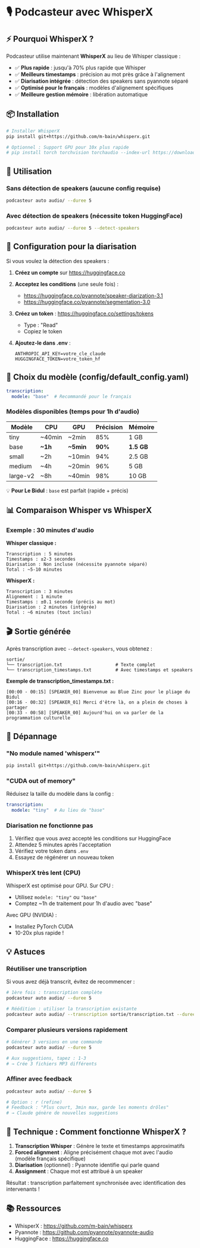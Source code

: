 # 🎙️ Podcasteur avec WhisperX

## ⚡ Pourquoi WhisperX ?

Podcasteur utilise maintenant **WhisperX** au lieu de Whisper classique :

- ✅ **Plus rapide** : jusqu'à 70% plus rapide que Whisper
- ✅ **Meilleurs timestamps** : précision au mot près grâce à l'alignement
- ✅ **Diarisation intégrée** : détection des speakers sans pyannote séparé
- ✅ **Optimisé pour le français** : modèles d'alignement spécifiques
- ✅ **Meilleure gestion mémoire** : libération automatique

## 📦 Installation

```bash
# Installer WhisperX
pip install git+https://github.com/m-bain/whisperx.git

# Optionnel : Support GPU pour 10x plus rapide
# pip install torch torchvision torchaudio --index-url https://download.pytorch.org/whl/cu118
```

## 🚀 Utilisation

### Sans détection de speakers (aucune config requise)

```bash
podcasteur auto audio/ --duree 5
```

### Avec détection de speakers (nécessite token HuggingFace)

```bash
podcasteur auto audio/ --duree 5 --detect-speakers
```

## 🔑 Configuration pour la diarisation

Si vous voulez la détection des speakers :

1. **Créez un compte** sur https://huggingface.co

2. **Acceptez les conditions** (une seule fois) :
   - https://huggingface.co/pyannote/speaker-diarization-3.1
   - https://huggingface.co/pyannote/segmentation-3.0

3. **Créez un token** : https://huggingface.co/settings/tokens
   - Type : "Read"
   - Copiez le token

4. **Ajoutez-le dans .env** :
   ```
   ANTHROPIC_API_KEY=votre_cle_claude
   HUGGINGFACE_TOKEN=votre_token_hf
   ```

## 🎯 Choix du modèle (config/default_config.yaml)

```yaml
transcription:
  modele: "base"  # Recommandé pour le français
```

### Modèles disponibles (temps pour 1h d'audio)

| Modèle | CPU | GPU | Précision | Mémoire |
|--------|-----|-----|-----------|---------|
| tiny | ~40min | ~2min | 85% | 1 GB |
| base | **~1h** | **~5min** | **90%** | **1.5 GB** |
| small | ~2h | ~10min | 94% | 2.5 GB |
| medium | ~4h | ~20min | 96% | 5 GB |
| large-v2 | ~8h | ~40min | 98% | 10 GB |

💡 **Pour Le Bidul** : `base` est parfait (rapide + précis)

## 📊 Comparaison Whisper vs WhisperX

### Exemple : 30 minutes d'audio

**Whisper classique :**
```
Transcription : 5 minutes
Timestamps : ±2-3 secondes
Diarisation : Non incluse (nécessite pyannote séparé)
Total : ~5-10 minutes
```

**WhisperX :**
```
Transcription : 3 minutes
Alignement : 1 minute
Timestamps : ±0.1 seconde (précis au mot)
Diarisation : 2 minutes (intégrée)
Total : ~6 minutes (tout inclus)
```

## 🎬 Sortie générée

Après transcription avec `--detect-speakers`, vous obtenez :

```
sortie/
└── transcription.txt                    # Texte complet
└── transcription_timestamps.txt         # Avec timestamps et speakers
```

**Exemple de transcription_timestamps.txt :**
```
[00:00 - 00:15] [SPEAKER_00] Bienvenue au Blue Zinc pour le pliage du Bidul
[00:16 - 00:32] [SPEAKER_01] Merci d'être là, on a plein de choses à partager
[00:33 - 00:58] [SPEAKER_00] Aujourd'hui on va parler de la programmation culturelle
```

## 🐛 Dépannage

### "No module named 'whisperx'"

```bash
pip install git+https://github.com/m-bain/whisperx.git
```

### "CUDA out of memory"

Réduisez la taille du modèle dans la config :
```yaml
transcription:
  modele: "tiny"  # Au lieu de "base"
```

### Diarisation ne fonctionne pas

1. Vérifiez que vous avez accepté les conditions sur HuggingFace
2. Attendez 5 minutes après l'acceptation
3. Vérifiez votre token dans `.env`
4. Essayez de régénérer un nouveau token

### WhisperX très lent (CPU)

WhisperX est optimisé pour GPU. Sur CPU :
- Utilisez `modele: "tiny"` ou `"base"`
- Comptez ~1h de traitement pour 1h d'audio avec "base"

Avec GPU (NVIDIA) :
- Installez PyTorch CUDA
- 10-20x plus rapide !

## 💡 Astuces

### Réutiliser une transcription

Si vous avez déjà transcrit, évitez de recommencer :

```bash
# 1ère fois : transcription complète
podcasteur auto audio/ --duree 5

# Réédition : utiliser la transcription existante
podcasteur auto audio/ --transcription sortie/transcription.txt --duree 3
```

### Comparer plusieurs versions rapidement

```bash
# Générer 3 versions en une commande
podcasteur auto audio/ --duree 5

# Aux suggestions, tapez : 1-3
# → Crée 3 fichiers MP3 différents
```

### Affiner avec feedback

```bash
podcasteur auto audio/ --duree 5

# Option : r (refine)
# Feedback : "Plus court, 3min max, garde les moments drôles"
# → Claude génère de nouvelles suggestions
```

## 🔬 Technique : Comment fonctionne WhisperX ?

1. **Transcription Whisper** : Génère le texte et timestamps approximatifs
2. **Forced alignment** : Aligne précisément chaque mot avec l'audio (modèle français spécifique)
3. **Diarisation** (optionnel) : Pyannote identifie qui parle quand
4. **Assignment** : Chaque mot est attribué à un speaker

Résultat : transcription parfaitement synchronisée avec identification des intervenants !

## 📚 Ressources

- WhisperX : https://github.com/m-bain/whisperx
- Pyannote : https://github.com/pyannote/pyannote-audio
- HuggingFace : https://huggingface.co